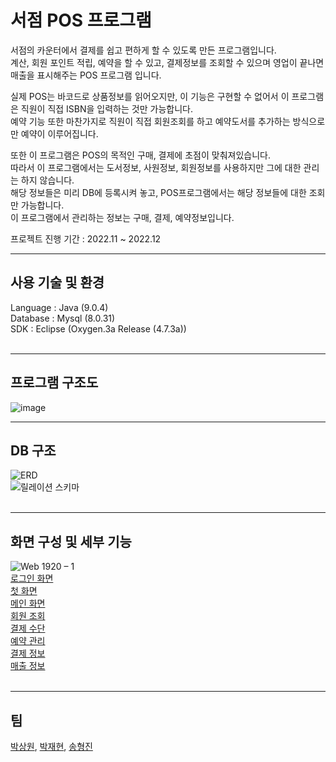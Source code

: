# 서점 POS 프로그램

서점의 카운터에서 결제를 쉽고 편하게 할 수 있도록 만든 프로그램입니다.  
계산, 회원 포인트 적립, 예약을 할 수 있고, 결제정보를 조회할 수 있으며 영업이 끝나면 매출을 표시해주는 POS 프로그램 입니다.  

실제 POS는 바코드로 상품정보를 읽어오지만, 이 기능은 구현할 수 없어서 이 프로그램은 직원이 직접 ISBN을 입력하는 것만 가능합니다.  
예약 기능 또한 마찬가지로 직원이 직접 회원조회를 하고 예약도서를 추가하는 방식으로만 예약이 이루어집니다.  

또한 이 프로그램은 POS의 목적인 구매, 결제에 초점이 맞춰져있습니다.  
따라서 이 프로그램에서는 도서정보, 사원정보, 회원정보를 사용하지만 그에 대한 관리는 하지 않습니다.   
해당 정보들은 미리 DB에 등록시켜 놓고, POS프로그램에서는 해당 정보들에 대한 조회만 가능합니다.  
이 프로그램에서 관리하는 정보는 구매, 결제, 예약정보입니다.  

프로젝트 진행 기간 : 2022.11 ~ 2022.12
<br>

------

## 사용 기술 및 환경
Language : Java (9.0.4)  
Database : Mysql (8.0.31)  
SDK : Eclipse (Oxygen.3a Release (4.7.3a))  
<br>

------

## 프로그램 구조도
![image](https://github.com/yuzy1022/Book-Store-POS/assets/112682861/4489f3cc-a51a-4f39-b25c-24230bad4d2c)
<br>

------

## DB 구조
![ERD](https://github.com/yuzy1022/Book-Store-POS/assets/112682861/7345e45c-1ed5-41e6-b3ae-5e5146610792)  
![릴레이션 스키마](https://github.com/yuzy1022/Book-Store-POS/assets/112682861/5a3cd7e2-79a9-419f-a486-1ce9fd7e4216)  
<br>

------

## 화면 구성 및 세부 기능
![Web 1920 – 1](https://github.com/yuzy1022/Book-Store-POS/assets/112682861/2ee457da-2a38-454c-a3ea-44f2a5104e0d)  
<a href="https://github.com/yuzy1022/Book-Store-POS/wiki/%ED%99%94%EB%A9%B4-%EB%B0%8F-%EC%84%B8%EB%B6%80-%EA%B8%B0%EB%8A%A5#%EB%A1%9C%EA%B7%B8%EC%9D%B8-%ED%99%94%EB%A9%B4">로그인 화면</a>  
<a href="https://github.com/yuzy1022/Book-Store-POS/wiki/%ED%99%94%EB%A9%B4-%EB%B0%8F-%EC%84%B8%EB%B6%80-%EA%B8%B0%EB%8A%A5#%EC%B2%AB-%ED%99%94%EB%A9%B4">첫 화면</a>  
<a href="https://github.com/yuzy1022/Book-Store-POS/wiki/%ED%99%94%EB%A9%B4-%EB%B0%8F-%EC%84%B8%EB%B6%80-%EA%B8%B0%EB%8A%A5#%EB%A9%94%EC%9D%B8-%ED%99%94%EB%A9%B4">메인 화면</a>  
<a href="https://github.com/yuzy1022/Book-Store-POS/wiki/%ED%99%94%EB%A9%B4-%EB%B0%8F-%EC%84%B8%EB%B6%80-%EA%B8%B0%EB%8A%A5#%ED%9A%8C%EC%9B%90-%EC%A1%B0%ED%9A%8C">회원 조회</a>  
<a href="https://github.com/yuzy1022/Book-Store-POS/wiki/%ED%99%94%EB%A9%B4-%EB%B0%8F-%EC%84%B8%EB%B6%80-%EA%B8%B0%EB%8A%A5#%EA%B2%B0%EC%A0%9C-%EC%88%98%EB%8B%A8">결제 수단</a>  
<a href="https://github.com/yuzy1022/Book-Store-POS/wiki/%ED%99%94%EB%A9%B4-%EB%B0%8F-%EC%84%B8%EB%B6%80-%EA%B8%B0%EB%8A%A5#%EC%98%88%EC%95%BD-%EA%B4%80%EB%A6%AC">예약 관리</a>  
<a href="https://github.com/yuzy1022/Book-Store-POS/wiki/%ED%99%94%EB%A9%B4-%EB%B0%8F-%EC%84%B8%EB%B6%80-%EA%B8%B0%EB%8A%A5#%EA%B2%B0%EC%A0%9C%EC%A0%95%EB%B3%B4">결제 정보</a>  
<a href="https://github.com/yuzy1022/Book-Store-POS/wiki/%ED%99%94%EB%A9%B4-%EB%B0%8F-%EC%84%B8%EB%B6%80-%EA%B8%B0%EB%8A%A5#%EB%A7%A4%EC%B6%9C-%EC%A0%95%EB%B3%B4">매출 정보</a>  
<br>

------

## 팀
<a href="https://github.com/yuzy1022">박상원</a>, <a href="https://github.com/DapsipniPotato">박재현</a>, <a href="https://github.com/SongHyeongJin">송형진</a>
